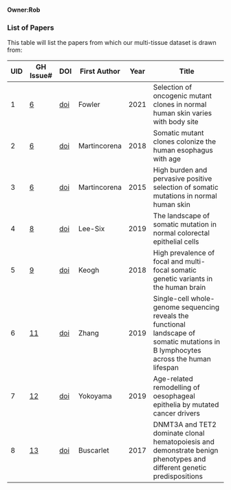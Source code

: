 #### Owner:Rob

### List of Papers

This table will list the papers from which our multi-tissue dataset is drawn from:

| UID | GH Issue# | DOI | First Author | Year | Title | 
|-----|-----------|-----|--------------|------|-------|
|1|[6](https://github.com/UCL/Mutein/issues/6)|[doi](https://doi.org/10.1158/2159-8290.cd-20-1092)|Fowler|2021|Selection of oncogenic mutant clones in normal human skin varies with body site|
|2|[6](https://github.com/UCL/Mutein/issues/6)|[doi](https://doi.org/10.1126/science.aau3879)|Martincorena|2018|Somatic mutant clones colonize the human esophagus with age|
|3|[6](https://github.com/UCL/Mutein/issues/6)|[doi](https://doi.org/10.1126/science.aaa6806)|Martincorena|2015|High burden and pervasive positive selection of somatic mutations in normal human skin|
|4|[8](https://github.com/UCL/Mutein/issues/8)|[doi](https://doi.org/10.1038/s41586-019-1672-7)|Lee-Six|2019|The landscape of somatic mutation in normal colorectal epithelial cells|
|5|[9](https://github.com/UCL/Mutein/issues/9)|[doi](https://doi.org/10.1038/s41467-018-06331-w)|Keogh|2018|High prevalence of focal and multi-focal somatic genetic variants in the human brain|
|6|[11](https://github.com/UCL/Mutein/issues/11)|[doi](https://doi.org/10.1073/pnas.1902510116)|Zhang|2019|Single-cell whole-genome sequencing reveals the functional landscape of somatic mutations in B lymphocytes across the human lifespan|
|7|[12](https://github.com/UCL/Mutein/issues/12)|[doi](https://doi.org/10.1038/s41586-018-0811-x)|Yokoyama|2019|Age-related remodelling of oesophageal epithelia by mutated cancer drivers|
|8|[13](https://github.com/UCL/Mutein/issues/13)|[doi](https://doi.org/10.1182/blood-2017-04-777029)|Buscarlet|2017|DNMT3A and TET2 dominate clonal hematopoiesis and demonstrate benign phenotypes and different genetic predispositions|
